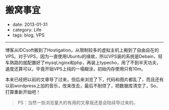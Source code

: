 # 搬窝事宜

- date: 2013-01-31
- category: Life
- tags: blog, VPS

----

博客从IDCsoft搬到了Hostigation，从限制较多的虚拟主机上搬到了自由自在的VPS。对于VPS，因为一直使用Ubuntu的缘故，所以VPS装的系统是Debain，轻车熟路的就配置好了mysql,nginx和php，再装上typecho，用了不到半天功夫，速度还算可以，毕竟开始VPS上纯的一塌糊涂，初始内存使用只有10m。

本来已经把以前的文章导了过来，但后来浏览了下，代码和图片都乱了，而且还有以前wordpress上加的音乐，改来改去，最后不耐烦了，把数据库清空了，So，打算重新开始吧！

> PS：当然一些浏览量大的有用的文章我还是会陆续导过来的。
